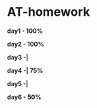 # AT-homework
<p><b>day1 - 100%</p>
<p>day2 - 100%</p>
<p>day3 -|</p>
<p>day4 -|   75%</p>
<p>day5 -|</p>
<p>day6 - 50%</p>
